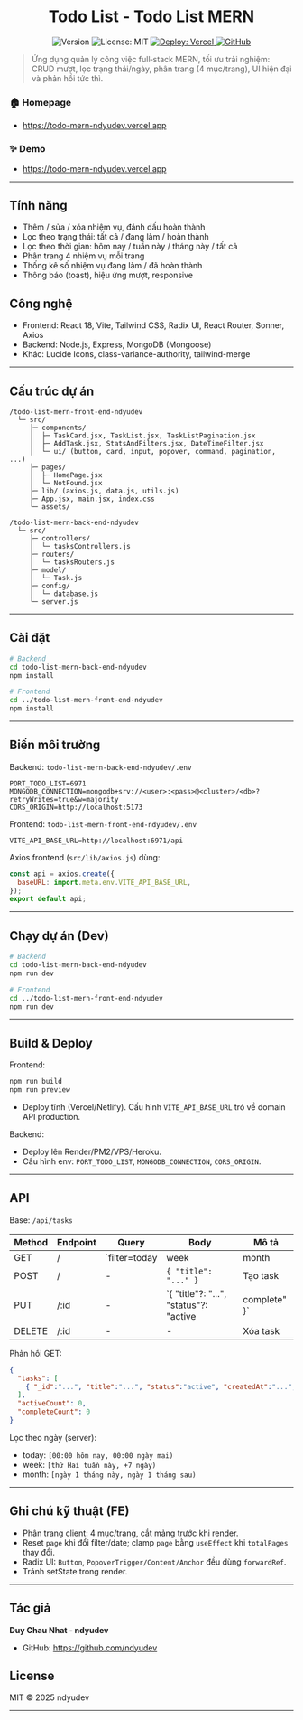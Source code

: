 <h1 align="center">Todo List - Todo List MERN</h1>

<p align="center">
  <img alt="Version" src="https://img.shields.io/badge/version-1.0.1-blue.svg" />
  <img alt="License: MIT" src="https://img.shields.io/badge/License-MIT-yellow.svg" />
  <a href="https://todo-mern-ndyudev.vercel.app" target="_blank">
    <img alt="Deploy: Vercel" src="https://img.shields.io/badge/deploy-vercel-black" />
  </a>
  <a href="https://github.com/ndyudev/todo-list-mern-front-end-ndyudev" target="_blank">
    <img alt="GitHub" src="https://img.shields.io/badge/GitHub-ndyudev-black?logo=github" />
  </a>
  
</p>

> Ứng dụng quản lý công việc full‑stack MERN, tối ưu trải nghiệm: CRUD mượt, lọc trạng thái/ngày, phân trang (4 mục/trang), UI hiện đại và phản hồi tức thì.

### 🏠 Homepage
- https://todo-mern-ndyudev.vercel.app

### ✨ Demo
- https://todo-mern-ndyudev.vercel.app

---

## Tính năng
- Thêm / sửa / xóa nhiệm vụ, đánh dấu hoàn thành
- Lọc theo trạng thái: tất cả / đang làm / hoàn thành
- Lọc theo thời gian: hôm nay / tuần này / tháng này / tất cả
- Phân trang 4 nhiệm vụ mỗi trang
- Thống kê số nhiệm vụ đang làm / đã hoàn thành
- Thông báo (toast), hiệu ứng mượt, responsive

## Công nghệ
- Frontend: React 18, Vite, Tailwind CSS, Radix UI, React Router, Sonner, Axios
- Backend: Node.js, Express, MongoDB (Mongoose)
- Khác: Lucide Icons, class-variance-authority, tailwind-merge

---

## Cấu trúc dự án
```
/todo-list-mern-front-end-ndyudev
  └─ src/
     ├─ components/
     │  ├─ TaskCard.jsx, TaskList.jsx, TaskListPagination.jsx
     │  ├─ AddTask.jsx, StatsAndFilters.jsx, DateTimeFilter.jsx
     │  └─ ui/ (button, card, input, popover, command, pagination, ...)
     ├─ pages/
     │  ├─ HomePage.jsx
     │  └─ NotFound.jsx
     ├─ lib/ (axios.js, data.js, utils.js)
     ├─ App.jsx, main.jsx, index.css
     └─ assets/

/todo-list-mern-back-end-ndyudev
  └─ src/
     ├─ controllers/
     │  └─ tasksControllers.js
     ├─ routers/
     │  └─ tasksRouters.js
     ├─ model/
     │  └─ Task.js
     ├─ config/
     │  └─ database.js
     └─ server.js
```

---

## Cài đặt

```bash
# Backend
cd todo-list-mern-back-end-ndyudev
npm install

# Frontend
cd ../todo-list-mern-front-end-ndyudev
npm install
```

---

## Biến môi trường

Backend: `todo-list-mern-back-end-ndyudev/.env`
```
PORT_TODO_LIST=6971
MONGODB_CONNECTION=mongodb+srv://<user>:<pass>@<cluster>/<db>?retryWrites=true&w=majority
CORS_ORIGIN=http://localhost:5173
```

Frontend: `todo-list-mern-front-end-ndyudev/.env`
```
VITE_API_BASE_URL=http://localhost:6971/api
```

Axios frontend (`src/lib/axios.js`) dùng:
```js
const api = axios.create({
  baseURL: import.meta.env.VITE_API_BASE_URL,
});
export default api;
```

---

## Chạy dự án (Dev)

```bash
# Backend
cd todo-list-mern-back-end-ndyudev
npm run dev

# Frontend
cd ../todo-list-mern-front-end-ndyudev
npm run dev
```

---

## Build & Deploy

Frontend:
```bash
npm run build
npm run preview
```
- Deploy tĩnh (Vercel/Netlify). Cấu hình `VITE_API_BASE_URL` trỏ về domain API production.

Backend:
- Deploy lên Render/PM2/VPS/Heroku.
- Cấu hình env: `PORT_TODO_LIST`, `MONGODB_CONNECTION`, `CORS_ORIGIN`.

---

## API

Base: `/api/tasks`

| Method | Endpoint | Query | Body | Mô tả |
|-------|----------|-------|------|-------|
| GET   | /        | `filter=today|week|month|all` | - | Lấy tasks + thống kê |
| POST  | /        | -     | `{ "title": "..." }` | Tạo task |
| PUT   | /:id     | -     | `{ "title"?: "...", "status"?: "active|complete" }` | Cập nhật task (tự set/reset `completedAt`) |
| DELETE| /:id     | -     | - | Xóa task |

Phản hồi GET:
```json
{
  "tasks": [
    { "_id":"...", "title":"...", "status":"active", "createdAt":"...", "completedAt":null }
  ],
  "activeCount": 0,
  "completeCount": 0
}
```

Lọc theo ngày (server):
- today: `[00:00 hôm nay, 00:00 ngày mai)`
- week: `[thứ Hai tuần này, +7 ngày)`
- month: `[ngày 1 tháng này, ngày 1 tháng sau)`

---

## Ghi chú kỹ thuật (FE)
- Phân trang client: 4 mục/trang, cắt mảng trước khi render.
- Reset `page` khi đổi filter/date; clamp `page` bằng `useEffect` khi `totalPages` thay đổi.
- Radix UI: `Button`, `PopoverTrigger/Content/Anchor` đều dùng `forwardRef`.
- Tránh setState trong render.

---

## Tác giả
**Duy Chau Nhat - ndyudev**
- GitHub: https://github.com/ndyudev

## License
MIT © 2025 ndyudev

---
